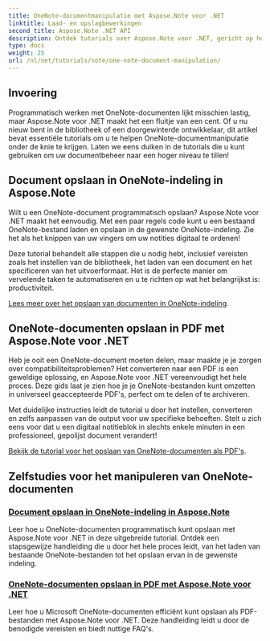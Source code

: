 ```yaml
---
title: OneNote-documentmanipulatie met Aspose.Note voor .NET
linktitle: Laad- en opslagbewerkingen
second_title: Aspose.Note .NET API
description: Ontdek tutorials over Aspose.Note voor .NET, gericht op het maken, opslaan en converteren van OneNote-documenten met praktische, eenvoudig te volgen voorbeelden en veelgestelde vragen.
type: docs
weight: 25
url: /nl/net/tutorials/note/one-note-document-manipulation/
---
```

## Invoering

Programmatisch werken met OneNote-documenten lijkt misschien lastig, maar Aspose.Note voor .NET maakt het een fluitje van een cent. Of u nu nieuw bent in de bibliotheek of een doorgewinterde ontwikkelaar, dit artikel bevat essentiële tutorials om u te helpen OneNote-documentmanipulatie onder de knie te krijgen. Laten we eens duiken in de tutorials die u kunt gebruiken om uw documentbeheer naar een hoger niveau te tillen!

## Document opslaan in OneNote-indeling in Aspose.Note  

Wilt u een OneNote-document programmatisch opslaan? Aspose.Note voor .NET maakt het eenvoudig. Met een paar regels code kunt u een bestaand OneNote-bestand laden en opslaan in de gewenste OneNote-indeling. Zie het als het knippen van uw vingers om uw notities digitaal te ordenen!  

Deze tutorial behandelt alle stappen die u nodig hebt, inclusief vereisten zoals het instellen van de bibliotheek, het laden van een document en het specificeren van het uitvoerformaat. Het is de perfecte manier om vervelende taken te automatiseren en u te richten op wat het belangrijkst is: productiviteit.  

[Lees meer over het opslaan van documenten in OneNote-indeling](./saving-document-to-one-note-format/).  

## OneNote-documenten opslaan in PDF met Aspose.Note voor .NET  

Heb je ooit een OneNote-document moeten delen, maar maakte je je zorgen over compatibiliteitsproblemen? Het converteren naar een PDF is een geweldige oplossing, en Aspose.Note voor .NET vereenvoudigt het hele proces. Deze gids laat je zien hoe je je OneNote-bestanden kunt omzetten in universeel geaccepteerde PDF's, perfect om te delen of te archiveren.  

Met duidelijke instructies leidt de tutorial u door het instellen, converteren en zelfs aanpassen van de output voor uw specifieke behoeften. Stelt u zich eens voor dat u een digitaal notitieblok in slechts enkele minuten in een professioneel, gepolijst document verandert!  

[Bekijk de tutorial voor het opslaan van OneNote-documenten als PDF's](./saving-one-note-document-pdf/).  

## Zelfstudies voor het manipuleren van OneNote-documenten
### [Document opslaan in OneNote-indeling in Aspose.Note](./saving-document-to-one-note-format/)
Leer hoe u OneNote-documenten programmatisch kunt opslaan met Aspose.Note voor .NET in deze uitgebreide tutorial. Ontdek een stapsgewijze handleiding die u door het hele proces leidt, van het laden van bestaande OneNote-bestanden tot het opslaan ervan in de gewenste indeling.
### [OneNote-documenten opslaan in PDF met Aspose.Note voor .NET](./saving-one-note-document-pdf/)
Leer hoe u Microsoft OneNote-documenten efficiënt kunt opslaan als PDF-bestanden met Aspose.Note voor .NET. Deze handleiding leidt u door de benodigde vereisten en biedt nuttige FAQ's.